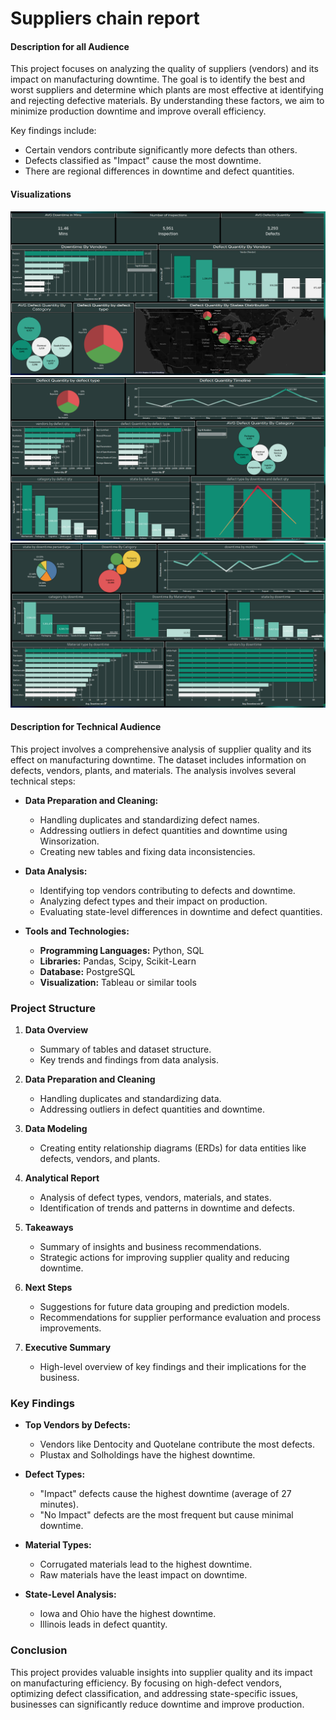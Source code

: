 # Suppliers chain report 

#### Description for all Audience

This project focuses on analyzing the quality of suppliers (vendors) and its impact on manufacturing downtime. The goal is to identify the best and worst suppliers and determine which plants are most effective at identifying and rejecting defective materials. By understanding these factors, we aim to minimize production downtime and improve overall efficiency.

Key findings include:
- Certain vendors contribute significantly more defects than others.
- Defects classified as "Impact" cause the most downtime.
- There are regional differences in downtime and defect quantities.

#### Visualizations
![Dashboard1](./Dashboard1.png)
![Dashboard2](./Dashboard2.png)
![Dashboard3](./Dashboard3.png)

#### Description for Technical Audience

This project involves a comprehensive analysis of supplier quality and its effect on manufacturing downtime. The dataset includes information on defects, vendors, plants, and materials. The analysis involves several technical steps:

- **Data Preparation and Cleaning:**
  - Handling duplicates and standardizing defect names.
  - Addressing outliers in defect quantities and downtime using Winsorization.
  - Creating new tables and fixing data inconsistencies.

- **Data Analysis:**
  - Identifying top vendors contributing to defects and downtime.
  - Analyzing defect types and their impact on production.
  - Evaluating state-level differences in downtime and defect quantities.

- **Tools and Technologies:**
  - **Programming Languages:** Python, SQL
  - **Libraries:** Pandas, Scipy, Scikit-Learn
  - **Database:** PostgreSQL
  - **Visualization:** Tableau or similar tools

### Project Structure

1. **Data Overview**
   - Summary of tables and dataset structure.
   - Key trends and findings from data analysis.

2. **Data Preparation and Cleaning**
   - Handling duplicates and standardizing data.
   - Addressing outliers in defect quantities and downtime.

3. **Data Modeling**
   - Creating entity relationship diagrams (ERDs) for data entities like defects, vendors, and plants.

4. **Analytical Report**
   - Analysis of defect types, vendors, materials, and states.
   - Identification of trends and patterns in downtime and defects.

5. **Takeaways**
   - Summary of insights and business recommendations.
   - Strategic actions for improving supplier quality and reducing downtime.

6. **Next Steps**
   - Suggestions for future data grouping and prediction models.
   - Recommendations for supplier performance evaluation and process improvements.

7. **Executive Summary**
   - High-level overview of key findings and their implications for the business.

### Key Findings

- **Top Vendors by Defects:**
  - Vendors like Dentocity and Quotelane contribute the most defects.
  - Plustax and Solholdings have the highest downtime.

- **Defect Types:**
  - "Impact" defects cause the highest downtime (average of 27 minutes).
  - "No Impact" defects are the most frequent but cause minimal downtime.

- **Material Types:**
  - Corrugated materials lead to the highest downtime.
  - Raw materials have the least impact on downtime.

- **State-Level Analysis:**
  - Iowa and Ohio have the highest downtime.
  - Illinois leads in defect quantity.

### Conclusion

This project provides valuable insights into supplier quality and its impact on manufacturing efficiency. By focusing on high-defect vendors, optimizing defect classification, and addressing state-specific issues, businesses can significantly reduce downtime and improve production.